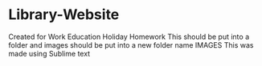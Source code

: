 # Library-Website
Created for Work Education Holiday Homework
This should be put into a folder and images should be put into a new folder name IMAGES
This was made using Sublime text
